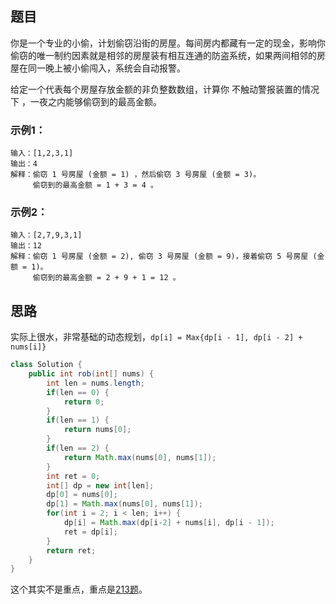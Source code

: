 ## 题目

你是一个专业的小偷，计划偷窃沿街的房屋。每间房内都藏有一定的现金，影响你偷窃的唯一制约因素就是相邻的房屋装有相互连通的防盗系统，如果两间相邻的房屋在同一晚上被小偷闯入，系统会自动报警。

给定一个代表每个房屋存放金额的非负整数数组，计算你 不触动警报装置的情况下 ，一夜之内能够偷窃到的最高金额。

### 示例1：

```
输入：[1,2,3,1]
输出：4
解释：偷窃 1 号房屋 (金额 = 1) ，然后偷窃 3 号房屋 (金额 = 3)。
     偷窃到的最高金额 = 1 + 3 = 4 。
```



### 示例2：

```
输入：[2,7,9,3,1]
输出：12
解释：偷窃 1 号房屋 (金额 = 2), 偷窃 3 号房屋 (金额 = 9)，接着偷窃 5 号房屋 (金额 = 1)。
     偷窃到的最高金额 = 2 + 9 + 1 = 12 。
```

## 思路

实际上很水，非常基础的动态规划，`dp[i] = Max{dp[i - 1], dp[i - 2] + nums[i]}`

```java
class Solution {
    public int rob(int[] nums) {
        int len = nums.length;
        if(len == 0) {
            return 0;
        }
        if(len == 1) {
            return nums[0];
        }
        if(len == 2) {
            return Math.max(nums[0], nums[1]);
        }
        int ret = 0;
        int[] dp = new int[len];
        dp[0] = nums[0];
        dp[1] = Math.max(nums[0], nums[1]);
        for(int i = 2; i < len; i++) {
            dp[i] = Math.max(dp[i-2] + nums[i], dp[i - 1]);
            ret = dp[i];
        }
        return ret;
    }
}
```

这个其实不是重点，重点是[213题](https://github.com/zsyasd/LeetCodeTencent-50/blob/main/0213%EF%BC%9A%E6%89%93%E5%AE%B6%E5%8A%AB%E8%88%8D2.md)。


